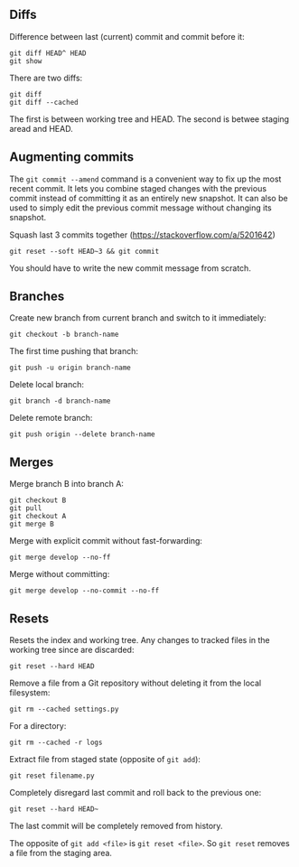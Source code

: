 ## Diffs

Difference between last (current) commit and commit before it:

    git diff HEAD^ HEAD
    git show

There are two diffs:

    git diff
    git diff --cached

The first is between working tree and HEAD. The second is betwee staging aread and HEAD.

## Augmenting commits

The `git commit --amend` command is a convenient way to fix up the most recent commit. It lets you combine staged changes with the previous commit instead of committing it as an entirely new snapshot. It can also be used to simply edit the previous commit message without changing its snapshot.

Squash last 3 commits together (https://stackoverflow.com/a/5201642)

    git reset --soft HEAD~3 && git commit

You should have to write the new commit message from scratch.

## Branches

Create new branch from current branch and switch to it immediately:

    git checkout -b branch-name

The first time pushing that branch:

    git push -u origin branch-name

Delete local branch:

    git branch -d branch-name

Delete remote branch:

    git push origin --delete branch-name

## Merges

Merge branch B into branch A:

    git checkout B
    git pull
    git checkout A
    git merge B

Merge with explicit commit without fast-forwarding:

    git merge develop --no-ff

Merge without committing:

    git merge develop --no-commit --no-ff

## Resets

Resets the index and working tree. Any changes to tracked files in the working tree since <commit> are discarded:

    git reset --hard HEAD

Remove a file from a Git repository without deleting it from the local filesystem:

    git rm --cached settings.py

For a directory:

    git rm --cached -r logs

Extract file from staged state (opposite of `git add`):

    git reset filename.py

Completely disregard last commit and roll back to the previous one:

    git reset --hard HEAD~

The last commit will be completely removed from history.

The opposite of `git add <file>` is `git reset <file>`. So `git reset` removes a file from the staging area.
